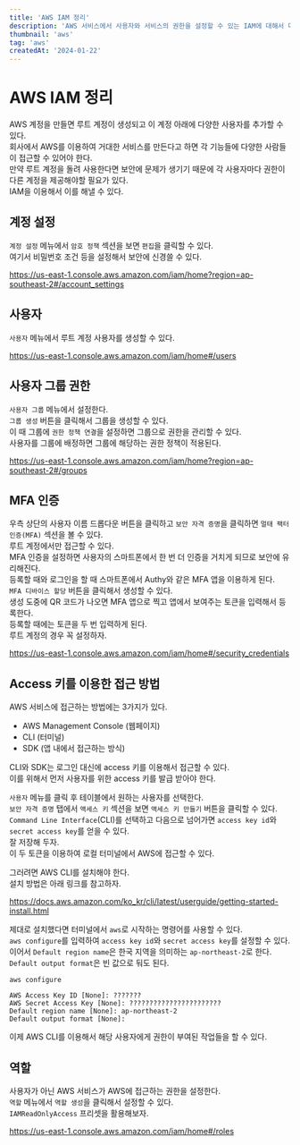 ```yaml
---
title: 'AWS IAM 정리'
description: 'AWS 서비스에서 사용자와 서비스의 권한을 설정할 수 있는 IAM에 대해서 다룬다.'
thumbnail: 'aws'
tag: 'aws'
createdAt: '2024-01-22'
---
```


# AWS IAM 정리

AWS 계정을 만들면 루트 계정이 생성되고 이 계정 아래에 다양한 사용자를 추가할 수 있다.\
회사에서 AWS를 이용하여 거대한 서비스를 만든다고 하면 각 기능들에 다양한 사람들이 접근할 수 있어야 한다.\
만약 루트 계정을 돌려 사용한다면 보안에 문제가 생기기 때문에 각 사용자마다 권한이 다른 계정을 제공해야할 필요가 있다.\
IAM을 이용해서 이를 해낼 수 있다.

## 계정 설정

`계정 설정` 메뉴에서 `암호 정책` 섹션을 보면 `편집`을 클릭할 수 있다.\
여기서 비밀번호 조건 등을 설정해서 보안에 신경쓸 수 있다.

https://us-east-1.console.aws.amazon.com/iam/home?region=ap-southeast-2#/account_settings

## 사용자

`사용자` 메뉴에서 루트 계정 사용자를 생성할 수 있다.

https://us-east-1.console.aws.amazon.com/iam/home#/users

## 사용자 그룹 권한

`사용자 그룹` 메뉴에서 설정한다.\
`그룹 생성` 버튼을 클릭해서 그룹을 생성할 수 있다.\
이 때 그룹에 `권한 정책 연결`을 설정하면 그룹으로 권한을 관리할 수 있다.\
사용자를 그룹에 배정하면 그룹에 해당하는 권한 정책이 적용된다.

https://us-east-1.console.aws.amazon.com/iam/home?region=ap-southeast-2#/groups

## MFA 인증

우측 상단의 사용자 이름 드롭다운 버튼을 클릭하고 `보안 자격 증명`을 클릭하면 `멀태 팩터 인증(MFA)` 섹션을 볼 수 있다.\
루트 계정에서만 접근할 수 있다.\
MFA 인증을 설정하면 사용자의 스마트폰에서 한 번 더 인증을 거치게 되므로 보안에 유리해진다.\
등록할 때와 로그인을 할 때 스마트폰에서 Authy와 같은 MFA 앱을 이용하게 된다.\
`MFA 디바이스 할당` 버튼을 클릭해서 생성할 수 있다.\
생성 도중에 QR 코드가 나오면 MFA 앱으로 찍고 앱에서 보여주는 토큰을 입력해서 등록한다.\
등록할 때에는 토큰을 두 번 입력하게 된다.\
루트 계정의 경우 꼭 설정하자.

https://us-east-1.console.aws.amazon.com/iam/home#/security_credentials

## Access 키를 이용한 접근 방법

AWS 서비스에 접근하는 방법에는 3가지가 있다.

- AWS Management Console (웹페이지)
- CLI (터미널)
- SDK (앱 내에서 접근하는 방식)

CLI와 SDK는 로그인 대신에 access 키를 이용해서 접근할 수 있다.\
이를 위해서 먼저 사용자를 위한 access 키를 발급 받아야 한다.

`사용자` 메뉴를 클릭 후 테이블에서 원하는 사용자를 선택한다.\
`보안 자격 증명` 탭에서 `액세스 키` 섹션을 보면 `액세스 키 만들기` 버튼을 클릭할 수 있다.\
`Command Line Interface`(CLI)를 선택하고 다음으로 넘어가면 `access key id`와 `secret access key`를 얻을 수 있다.\
잘 저장해 두자.\
이 두 토큰을 이용하여 로컬 터미널에서 AWS에 접근할 수 있다.

그러려면 AWS CLI를 설치해야 한다.\
설치 방법은 아래 링크를 참고하자.

https://docs.aws.amazon.com/ko_kr/cli/latest/userguide/getting-started-install.html

제대로 설치했다면 터미널에서 `aws`로 시작하는 명령어를 사용할 수 있다.\
`aws configure`를 입력하여 `access key id`와 `secret access key`를 설정할 수 있다.\
이어서 `Default region name`은 한국 지역을 의미하는 `ap-northeast-2`로 한다.\
`Default output format`은 빈 값으로 둬도 된다.

```
aws configure

AWS Access Key ID [None]: ???????
AWS Secret Access Key [None]: ???????????????????????
Default region name [None]: ap-northeast-2
Default output format [None]:
```

이제 AWS CLI를 이용해서 해당 사용자에게 권한이 부여된 작업들을 할 수 있다.

## 역할

사용자가 아닌 AWS 서비스가 AWS에 접근하는 권한을 설정한다.\
`역할` 메뉴에서 `역할 생성`을 클릭해서 설정할 수 있다.\
`IAMReadOnlyAccess` 프리셋을 활용해보자.

https://us-east-1.console.aws.amazon.com/iam/home#/roles
